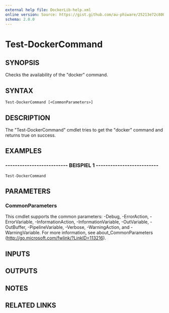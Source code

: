 ```yaml
---
external help file: DockerLib-help.xml
online version: Source: https://gist.github.com/au-phiware/25213e72c80040f398ba
schema: 2.0.0
---
```


# Test-DockerCommand

## SYNOPSIS
Checks the availability of the "docker" command.

## SYNTAX

```
Test-DockerCommand [<CommonParameters>]
```

## DESCRIPTION
The "Test-DockerCommand" cmdlet tries to get the "docker" command and returns true on success.

## EXAMPLES

### -------------------------- BEISPIEL 1 --------------------------
```
Test-DockerCommand
```

## PARAMETERS

### CommonParameters
This cmdlet supports the common parameters: -Debug, -ErrorAction, -ErrorVariable, -InformationAction, -InformationVariable, -OutVariable, -OutBuffer, -PipelineVariable, -Verbose, -WarningAction, and -WarningVariable. For more information, see about_CommonParameters (http://go.microsoft.com/fwlink/?LinkID=113216).

## INPUTS

## OUTPUTS

## NOTES

## RELATED LINKS

